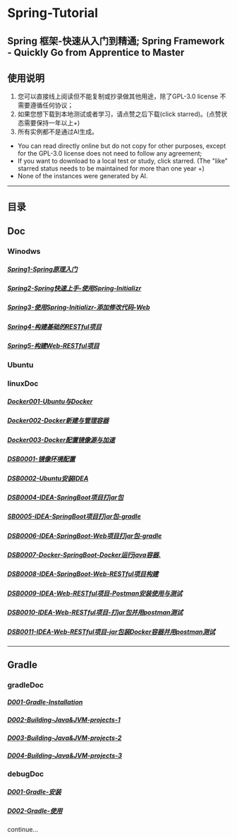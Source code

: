 # Spring-Tutorial

## Spring 框架-快速从入门到精通; Spring Framework - Quickly Go from Apprentice to Master

## 使用说明

1. 您可以直接线上阅读但不能复制或抄录做其他用途，除了GPL-3.0 license 不需要遵循任何协议；
2. 如果您想下载到本地测试或者学习，请点赞之后下载(click starred)。(点赞状态需要保持一年以上+)
3. 所有实例都不是通过AI生成。

* You can read directly online but do not copy for other purposes, except for the GPL-3.0 license does not need to follow any agreement;
* If you want to download to a local test or study, click starred. (The "like" starred status needs to be maintained for more than one year +)
* None of the instances were generated by AI.

---

## 目录

## Doc

### Winodws

##### [Spring1-Spring原理入门](handsonDoc/Spring001-Spring原理入门.md)

##### [Spring2-Spring快速上手-使用Spring-Initializr](handsonDoc/Spring002-快速上手-使用Spring%20Initializr.md)

##### [Spring3-使用Spring-Initializr-添加修改代码-Web](handsonDoc/Spring003-使用Spring-Initializr-添加修改代码-Web.md)

##### [Spring4-构建基础的RESTful项目](handsonDoc/Spring004-构建基础的RESTful项目.md)

##### [Spring5-构建Web-RESTful项目](handsonDoc/Spring005-构建Web-RESTful项目.md)



### Ubuntu
### linuxDoc
##### [Docker001-Ubuntu与Docker](linuxDoc/Docker001-Ubuntu与Docker.md)
##### [Docker002-Docker新建与管理容器](linuxDoc/Docker002-Docker新建与管理容器.md)
##### [Docker003-Docker配置镜像源与加速](linuxDoc/Docker003-Docker配置镜像源与加速.md)
##### [DSB0001-镜像环境配置](linuxDoc/DSB0001-镜像环境配置.md)
##### [DSB0002-Ubuntu安装IDEA](linuxDoc/DSB0002-Ubuntu安装IDEA.md)
##### [DSB0004-IDEA-SpringBoot项目打jar包](linuxDoc/DSB0004-IDEA-SpringBoot项目打jar包.md)
##### [SB0005-IDEA-SpringBoot项目打jar包-gradle](linuxDoc/DSB0005-IDEA-SpringBoot项目打jar包-gradle.md)
##### [DSB0006-IDEA-SpringBoot-Web项目打jar包-gradle](linuxDoc/DSB0006-IDEA-SpringBoot-Web项目打jar包-gradle.md)
##### [DSB0007-Docker-SpringBoot-Docker运行java容器.](linuxDoc/DSB0007-Docker-SpringBoot-Docker运行java容器.md)
##### [DSB0008-IDEA-SpringBoot-Web-RESTful项目构建](linuxDoc/DSB0008-IDEA-SpringBoot-Web-RESTful项目构建.md)
##### [DSB0009-IDEA-Web-RESTful项目-Postman安装使用与测试](linuxDoc/DSB0009-IDEA-Web-RESTful项目-Postman安装使用与测试.md)
##### [DSB0010-IDEA-Web-RESTful项目-打jar包并用postman测试](linuxDoc/DSB0010-IDEA-Web-RESTful项目-打jar包并用postman测试.md)
##### [DSB0011-IDEA-Web-RESTful项目-jar包装Docker容器并用postman测试](linuxDoc/DSB0011-IDEA-Web-RESTful项目-jar包装Docker容器并用postman测试.md)


---

## Gradle

### gradleDoc
##### [D001-Gradle-Installation](gradleDoc/D001-Gradle-Installation.md)
##### [D002-Building-Java&JVM-projects-1](gradleDoc/D002-Building-Java&JVM-projects-1.md)
##### [D003-Building-Java&JVM-projects-2](gradleDoc/D003-Building-Java&JVM-projects-2.md)
##### [D004-Building-Java&JVM-projects-3](gradleDoc/D004-Building-Java&JVM-projects-3.md)


### debugDoc
##### [D001-Gradle-安装](debugDoc/D001-Gradle-安装.md)
##### [D002-Gradle-使用](debugDoc/D002-Gradle-使用.md)


continue...







